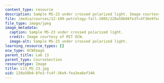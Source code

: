 ```yaml
---
content_type: resource
description: Sample MS-23 under crossed polarized light. Image courtesy of MIT OCW.
file: /media/courses/12-109-petrology-fall-2005/220a50b08fe3fc4f36e9fea3ea6ef346_L13_MS_23.jpg
file_type: image/jpeg
image_metadata:
  caption: Sample MS-23 under crossed polarized light.
  credit: Image courtesy of MIT OCW.
  image-alt: Sample MS-23 under crossed polarized light.
learning_resource_types: []
ocw_type: OCWImage
parent_title: Lab 13
parent_type: CourseSection
resourcetype: Image
title: L13_MS_23.jpg
uid: 220a50b0-8fe3-fc4f-36e9-fea3ea6ef346
---
```

